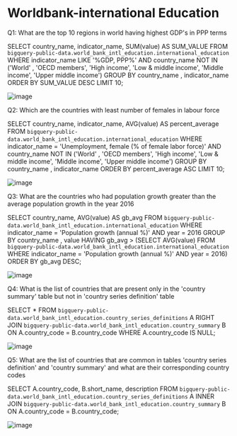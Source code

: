 # Worldbank-international Education
Q1: What are the top 10 regions in world having highest GDP's in PPP terms

SELECT 
    country_name, indicator_name, SUM(value) AS SUM_VALUE
FROM
    `bigquery-public-data.world_bank_intl_education.international_education`
WHERE
    indicator_name LIKE '%GDP, PPP%'
        AND country_name NOT IN ('World' , 'OECD members',
        'High income',
        'Low & middle income',
        'Middle income',
        'Upper middle income')
GROUP BY country_name , indicator_name
ORDER BY SUM_VALUE DESC
LIMIT 10;

![image](https://user-images.githubusercontent.com/63834420/131241274-ac31a84c-8369-4875-ae91-6be57de8eae9.png)

Q2: Which are the countries with least number of females in labour force

SELECT 
    country_name, indicator_name, AVG(value) AS percent_average
FROM
    `bigquery-public-data.world_bank_intl_education.international_education`
WHERE
    indicator_name = 'Unemployment, female (% of female labor force)'
        AND country_name NOT IN ('World' , 'OECD members',
        'High income',
        'Low & middle income',
        'Middle income',
        'Upper middle income')
GROUP BY country_name , indicator_name
ORDER BY percent_average ASC
LIMIT 10;

![image](https://user-images.githubusercontent.com/63834420/131242761-3d049752-6c14-45fc-a178-f53a19acaa30.png)

Q3: What are the countries who had population growth greater than the average population growth in the year 2016

SELECT 
    country_name, AVG(value) AS gb_avg
FROM
    `bigquery-public-data.world_bank_intl_education.international_education`
WHERE
    indicator_name = 'Population growth (annual %)'
        AND year = 2016
GROUP BY country_name , value
HAVING gb_avg > (SELECT 
        AVG(value)
    FROM
        `bigquery-public-data.world_bank_intl_education.international_education`
    WHERE
        indicator_name = 'Population growth (annual %)'
            AND year = 2016)
ORDER BY gb_avg DESC;

![image](https://user-images.githubusercontent.com/63834420/131242842-85babb2e-cfd2-40aa-93ee-202d72934c17.png)

Q4: What is the list of countries that are present only in the 'country summary' table but not in 'country series definition' table

SELECT 
    *
FROM
    `bigquery-public-data.world_bank_intl_education.country_series_definitions` A
        RIGHT JOIN
    `bigquery-public-data.world_bank_intl_education.country_summary` B ON A.country_code = B.country_code
WHERE
    A.country_code IS NULL;

![image](https://user-images.githubusercontent.com/63834420/131243012-78107ccd-0b02-4e82-b1ae-42388f4a673d.png)

Q5: What are the list of countries that are common in tables 'country series definition' and 'country summary' and what are their corresponding country codes

SELECT 
    A.country_code, B.short_name, description
FROM
    `bigquery-public-data.world_bank_intl_education.country_series_definitions` A
        INNER JOIN
    `bigquery-public-data.world_bank_intl_education.country_summary` B ON A.country_code = B.country_code;

![image](https://user-images.githubusercontent.com/63834420/131243131-501f492d-276f-404e-8f9c-d1e7d30d0ce2.png)
